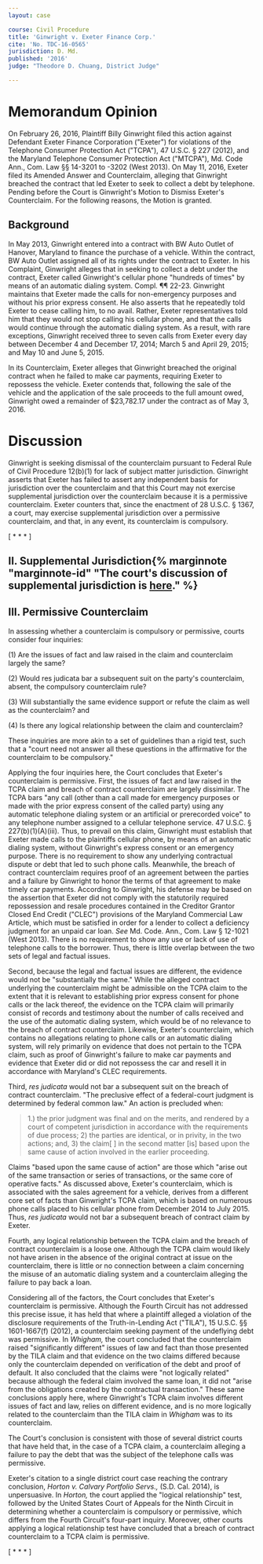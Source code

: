 ```yaml
---
layout: case

course: Civil Procedure 
title: 'Ginwright v. Exeter Finance Corp.'
cite: 'No. TDC-16-0565'
jurisdiction: D. Md. 
published: '2016'
judge: "Theodore D. Chuang, District Judge"

---
```


# Memorandum Opinion

On February 26, 2016, Plaintiff Billy Ginwright filed this action against Defendant Exeter Finance Corporation ("Exeter") for violations of the Telephone Consumer Protection Act ("TCPA"), 47 U.S.C. § 227 (2012), and the Maryland Telephone Consumer Protection Act ("MTCPA"), Md. Code Ann., Com. Law §§ 14-3201 to -3202 (West 2013). On May 11, 2016, Exeter filed its Amended Answer and Counterclaim, alleging that Ginwright breached the contract that led Exeter to seek to collect a debt by telephone. Pending before the Court is Ginwright's Motion to Dismiss Exeter's Counterclaim. For the following reasons, the Motion is granted.

## Background

In May 2013, Ginwright entered into a contract with BW Auto Outlet of Hanover, Maryland to finance the purchase of a vehicle. Within the contract, BW Auto Outlet assigned all of its rights under the contract to Exeter. In his Complaint, Ginwright alleges that in seeking to collect a debt under the contract, Exeter called Ginwright's cellular phone "hundreds of times" by means of an automatic dialing system. Compl. ¶¶ 22-23. Ginwright maintains that Exeter made the calls for non-emergency purposes and without his prior express consent. He also asserts that he repeatedly told Exeter to cease calling him, to no avail. Rather, Exeter representatives told him that they would not stop calling his cellular phone, and that the calls would continue through the automatic dialing system. As a result, with rare exceptions, Ginwright received three to seven calls from Exeter every day between December 4 and December 17, 2014; March 5 and April 29, 2015; and May 10 and June 5, 2015.

In its Counterclaim, Exeter alleges that Ginwright breached the original contract when he failed to make car payments, requiring Exeter to repossess the vehicle. Exeter contends that, following the sale of the vehicle and the application of the sale proceeds to the full amount owed, Ginwright owed a remainder of $23,782.17 under the contract as of May 3, 2016.

# Discussion

Ginwright is seeking dismissal of the counterclaim pursuant to Federal Rule of Civil Procedure 12(b)(1) for lack of subject matter jurisdiction. Ginwright asserts that Exeter has failed to assert any independent basis for jurisdiction over the counterclaim and that this Court may not exercise supplemental jurisdiction over the counterclaim because it is a permissive counterclaim. Exeter counters that, since the enactment of 28 U.S.C. § 1367, a court, may exercise supplemental jurisdiction over a permissive counterclaim, and that, in any event, its counterclaim is compulsory.

[ * * * ]

## II. Supplemental Jurisdiction{% marginnote "marginnote-id" "The court's discussion of supplemental jurisdiction is [here](Ginwright2)." %} 

## III. Permissive Counterclaim

In assessing whether a counterclaim is compulsory or permissive, courts consider four inquiries:

(1) Are the issues of fact and law raised in the claim and counterclaim largely the same? 
  
(2) Would res judicata bar a subsequent suit on the party's counterclaim, absent, the compulsory counterclaim rule? 
  
(3) Will substantially the same evidence support or refute the claim as well as the counterclaim? and 
  
(4) Is there any logical relationship between the claim and counterclaim? 

These inquiries are more akin to a set of guidelines than a rigid test, such that a "court need not answer all these questions in the affirmative for the counterclaim to be compulsory." 

Applying the four inquiries here, the Court concludes that Exeter's counterclaim is permissive. First, the issues of fact and law raised in the TCPA claim and breach of contract counterclaim are largely dissimilar. The TCPA bars "any call (other than a call made for emergency purposes or made with the prior express consent of the called party) using any automatic telephone dialing system or an artificial or prerecorded voice" to any telephone number assigned to a cellular telephone service. 47 U.S.C. § 227(b)(1)(A)(iii). Thus, to prevail on this claim, Ginwright must establish that Exeter made calls to the plaintiffs cellular phone, by means of an automatic dialing system, without Ginwright's express consent or an emergency purpose. There is no requirement to show any underlying contractual dispute or debt that led to such phone calls. Meanwhile, the breach of contract counterclaim requires proof of an agreement between the parties and a failure by Ginwright to honor the terms of that agreement to make timely car payments. According to Ginwright, his defense may be based on the assertion that Exeter did not comply with the statutorily required repossession and resale procedures contained in the Creditor Grantor Closed End Credit ("CLEC") provisions of the Maryland Commercial Law Article, which must be satisfied in order for a lender to collect a deficiency judgment for an unpaid car loan. _See_ Md. Code. Ann., Com. Law § 12-1021 (West 2013). There is no requirement to show any use or lack of use of telephone calls to the borrower. Thus, there is little overlap between the two sets of legal and factual issues.

Second, because the legal and factual issues are different, the evidence would not be "substantially the same." While the alleged contract underlying the counterclaim might be admissible on the TCPA claim to the extent that it is relevant to establishing prior express consent for phone calls or the lack thereof, the evidence on the TCPA claim will primarily consist of records and testimony about the number of calls received and the use of the automatic dialing system, which would be of no relevance to the breach of contract counterclaim. Likewise, Exeter's counterclaim, which contains no allegations relating to phone calls or an automatic dialing system, will rely primarily on evidence that does not pertain to the TCPA claim, such as proof of Ginwright's failure to make car payments and evidence that Exeter did or did not repossess the car and resell it in accordance with Maryland's CLEC requirements.

Third, _res judicata_ would not bar a subsequent suit on the breach of contract counterclaim. "The preclusive effect of a federal-court judgment is determined by federal common law." An action is precluded when:

> 1.) the prior judgment was final and on the merits, and rendered by a court of competent jurisdiction in accordance with the requirements of due process; 2) the parties are identical, or in privity, in the two actions; and, 3) the claim[ ] in the second matter [is] based upon the same cause of action involved in the earlier proceeding.

Claims "based upon the same cause of action" are those which "arise out of the same transaction or series of transactions, or the same core of operative facts." As discussed above, Exeter's counterclaim, which is associated with the sales agreement for a vehicle, derives from a different core set of facts than Ginwright's TCPA claim, which is based on numerous phone calls placed to his cellular phone from December 2014 to July 2015. Thus, _res judicata_ would not bar a subsequent breach of contract claim by Exeter.

Fourth, any logical relationship between the TCPA claim and the breach of contract counterclaim is a loose one. Although the TCPA claim would likely not have arisen in the absence of the original contract at issue on the counterclaim, there is little or no connection between a claim concerning the misuse of an automatic dialing system and a counterclaim alleging the failure to pay back a loan. 

Considering all of the factors, the Court concludes that Exeter's counterclaim is permissive. Although the Fourth Circuit has not addressed this precise issue, it has held that where a plaintiff alleged a violation of the disclosure requirements of the Truth-in-Lending Act ("TILA"), 15 U.S.C. §§ 1601-1667(f) (2012), a counterclaim seeking payment of the undeflying debt was permissive. In _Whigham,_ the court concluded that the counterclaim raised "significantly different" issues of law and fact than those presented by the TILA claim and that evidence on the two claims differed because only the counterclaim depended on verification of the debt and proof of default. It also concluded that the claims were "not logically related" because although the federal claim involved the same loan, it did not "arise from the obligations created by the contractual transaction." These same conclusions apply here, where Ginwright's TCPA claim involves different issues of fact and law, relies on different evidence, and is no more logically related to the counterclaim than the TILA claim in _Whigham_ was to its counterclaim.

The Court's conclusion is consistent with those of several district courts that have held that, in the case of a TCPA claim, a counterclaim alleging a failure to pay the debt that was the subject of the telephone calls was permissive. 

Exeter's citation to a single district court case reaching the contrary conclusion, _Horton v. Calvary Portfolio Servs.,_ (S.D. Cal. 2014), is unpersuasive. In _Horton,_ the court applied the "logical relationship" test, followed by the United States Court of Appeals for the Ninth Circuit in determining whether a counterclaim is compulsory or permissive, which differs from the Fourth Circuit's four-part inquiry. Moreover, other courts applying a logical relationship test have concluded that a breach of contract counterclaim to a TCPA claim is permissive. 

[ * * * ]